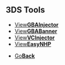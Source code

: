 ## 3DS Tools

<fourbutton>
<ul>
  <li><a href="./basicgbainjector/">View<strong>GBAInjector</strong></a></li>
  <li><a href="./gbabannergenerator/">View<strong>GBABanner</strong></a></li>
  <li><a href="./gbavcinjector/">View<strong>VCInjector</strong></a></li>
  <li><a href="./EasyNbaHomePass/">View<strong>EasyNHP</strong></a></li>
  </ul>
  
 </fourbutton>


<onebutton>
<ul>
            <li><a href="../">Go<strong>Back</strong></a></li>
          </ul>
</onebutton>
